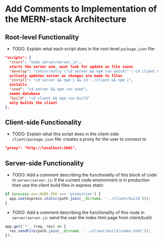 # Add Comments to Implementation of the MERN-stack Architecture

## Root-level Functionality

* TODO: Explain what each script does in the root-level `package.json` file:


```json
"scripts": {
  "start": "node server/server.js",
  starts the server one, wont look for update on file saves
  "develop": "concurrently \"cd server && npm run watch\" \"cd client && npm start\"",
  actively updates server as changes are made to files
  "install": "cd server && npm i && cd ../client && npm i",
  installs
  "seed": "cd server && npm run seed",
  seeds database
  "build": "cd client && npm run build"
  only builds the client
},
```

## Client-side Functionality

* TODO: Explain what this script does in the client-side `client/package.json` file:
creates a proxy for the user to connect to
```json
"proxy": "http://localhost:3001",
```

## Server-side Functionality
* TODO: Add a comment describing the functionality of this block of code in `server/server.js`:
if the current node environment is in production then use the client build files in express static

```js
if (process.env.NODE_ENV === 'production') {
  app.use(express.static(path.join(__dirname, '../client/build')));
}
```

* TODO: Add a comment describing the functionality of this route in `server/server.js`:
send the user the index html page from client/build


```js
app.get('*', (req, res) => {
  res.sendFile(path.join(__dirname, '../client/build/index.html'));
});
```
